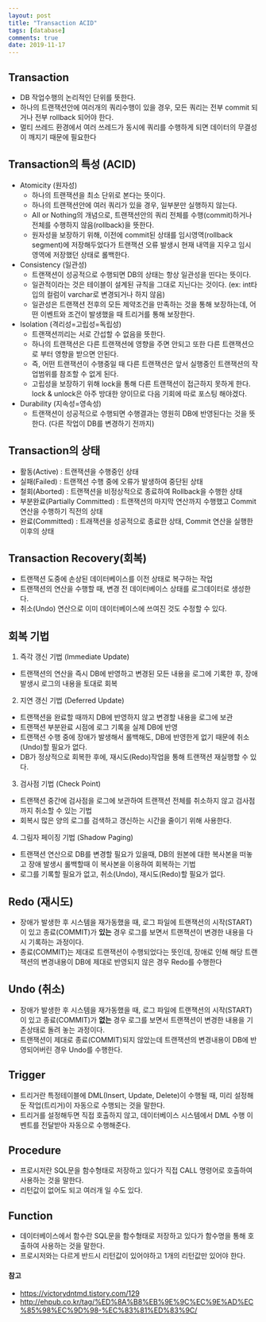 ```yaml
---
layout: post
title: "Transaction ACID"
tags: [database]
comments: true
date: 2019-11-17
---
```


## Transaction
* DB 작업수행의 논리적인 단위를 뜻한다.
* 하나의 트랜잭션안에 여러개의 쿼리수행이 있을 경우, 모든 쿼리는 전부 commit 되거나 전부 rollback 되어야 한다.
* 멀티 쓰레드 환경에서 여러 쓰레드가 동시에 쿼리를 수행하게 되면 데이터의 무결성이 깨지기 때문에 필요한다

## Transaction의 특성 (ACID)
- Atomicity (원자성)
  * 하나의 트랜잭션을 최소 단위로 본다는 뜻이다.
  * 하나의 트랜잭션안에 여러 쿼리가 있을 경우, 일부분만 실행하지 않는다.
  * All or Nothing의 개념으로, 트랜잭션안의 쿼리 전체를 수행(commit)하거나 전체를 수행하지 않음(rollback)을 뜻한다.
  * 원자성을 보장하기 위해, 이전에 commit된 상태를 임시영역(rollback segment)에 저장해두었다가 트랜잭션 오류 발생시 현재 내역을 지우고 임시 영역에 저장했던 상태로 롤백한다.
- Consistency (일관성)
  * 트랜잭션이 성공적으로 수행되면 DB의 상태는 항상 일관성을 띤다는 뜻이다.
  * 일관적이라는 것은 테이블이 설계된 규칙을 그대로 지닌다는 것이다. (ex: int타입의 컬럼이 varchar로 변경되거나 하지 않음)
  * 일관성은 트랜잭션 전후의 모든 제약조건을 만족하는 것을 통해 보장하는데, 어떤 이벤트와 조건이 발생했을 때 트리거를 통해 보장한다.
- Isolation (격리성=고립성=독립성)
  * 트랜잭션끼리는 서로 간섭할 수 없음을 뜻한다.
  * 하나의 트랜잭션은 다른 트랜잭션에 영향을 주면 안되고 또한 다른 트랜잭션으로 부터 영향을 받으면 안된다.
  * 즉, 어떤 트랜잭션이 수행중일 때 다른 트랜잭션은 앞서 실행중인 트랜잭션의 작업범위를 참조할 수 없게 된다.
  * 고립성을 보장하기 위해 lock을 통해 다른 트랜잭션이 접근하지 못하게 한다. lock & unlock은 아주 방대한 양이므로 다음 기회에 따로 포스팅 해야겠다.
- Durability (지속성=영속성)
  * 트랜잭션이 성공적으로 수행되면 수행결과는 영원히 DB에 반영된다는 것을 뜻한다. (다른 작업이 DB를 변경하기 전까지)


## Transaction의 상태
- 활동(Active) : 트랜잭션을 수행중인 상태
- 실패(Failed) : 트랜잭션 수행 중에 오류가 발생하여 중단된 상태
- 철회(Aborted) : 트랜잭션을 비정상적으로 종료하여 Rollback을 수행한 상태
- 부분완료(Partially Committed) : 트랜잭션의 마지막 연산까지 수행했고 Commit 연산을 수행하기 직전의 상태
- 완료(Committed) : 트래잭션을 성공적으로 종료한 상태, Commit 연산을 실행한 이후의 상태


## Transaction Recovery(회복)
- 트랜잭션 도중에 손상된 데이터베이스를 이전 상태로 복구하는 작업
- 트랜잭션의 연산을 수행할 때, 변경 전 데이터베이스 상태를 로그데이터로 생성한다.
- 취소(Undo) 연산으로 이미 데이터베이스에 쓰여진 것도 수정할 수 있다.

## 회복 기법
1. 즉각 갱신 기법 (Immediate Update)
- 트랜잭션의 연산을 즉시 DB에 반영하고 변경된 모든 내용을 로그에 기록한 후, 장애 발생시 로그의 내용을 토대로 회복

2. 지연 갱신 기법 (Deferred Update)
- 트랜잭션을 완료할 때까지 DB에 반영하지 않고 변경할 내용을 로그에 보관
- 트랜잭션 부분완료 시점에 로그 기록을 실제 DB에 반영
- 트랜잭션 수행 중에 장애가 발생해서 롤백해도, DB에 반영한게 없기 때문에 취소(Undo)할 필요가 없다.
- DB가 정상적으로 회복한 후에, 재시도(Redo)작업을 통해 트랜잭션 재실행할 수 있다.

3. 검사점 기법 (Check Point)
- 트랜잭션 중간에 검사점을 로그에 보관하여 트랜잭션 전체를 취소하지 않고 검사점까지 취소할 수 있는 기법
- 회복시 많은 양의 로그를 검색하고 갱신하는 시간을 줄이기 위해 사용한다.

4. 그림자 페이징 기법 (Shadow Paging)
- 트랜잭션 연산으로 DB를 변경할 필요가 있을때, DB의 원본에 대한 복사본을 떠놓고 장애 발생시 롤백할때 이 복사본을 이용하여 회복하는 기법
- 로그를 기록할 필요가 없고, 취소(Undo), 재시도(Redo)할 필요가 없다.

## Redo (재시도)
- 장애가 발생한 후 시스템을 재가동했을 때, 로그 파일에 트랜잭션의 시작(START)이 있고 종료(COMMIT)가 **있는** 경우 로그를 보면서 트랜잭션이 변경한 내용을 다시 기록하는 과정이다. 
- 종료(COMMIT)는 제대로 트랜잭션이 수행되었다는 뜻인데, 장애로 인해 해당 트랜잭션의 변경내용이 DB에 제대로 반영되지 않은 경우 Redo를 수행한다

## Undo (취소)
- 장애가 발생한 후 시스템을 재가동했을 때, 로그 파일에 트랜잭션의 시작(START)이 있고 종료(COMMIT)가 **없는** 경우 로그를 보면서 트랜잭션이 변경한 내용을 기존상태로 돌려 놓는 과정이다.
- 트랜잭션이 제대로 종료(COMMIT)되지 않았는데 트랜잭션의 변경내용이 DB에 반영되어버린 경우 Undo를 수행한다. 

## Trigger
- 트리거란 특정테이블에 DML(Insert, Update, Delete)이 수행될 때, 미리 설정해둔 작업(트리거)이 자동으로 수행되는 것을 말한다.
- 트리거를 설정해두면 직접 호출하지 않고, 데이터베이스 시스템에서 DML 수행 이벤트를 전달받아 자동으로 수행해준다.

## Procedure
- 프로시저란 SQL문을 함수형태로 저장하고 있다가 직접 CALL 명령어로 호출하여 사용하는 것을 말한다.
- 리턴값이 없어도 되고 여러개 일 수도 있다.

## Function
- 데이터베이스에서 함수란 SQL문을 함수형태로 저장하고 있다가 함수명을 통해 호출하여 사용하는 것을 말한다.
- 프로시저와는 다르게 반드시 리턴값이 있어야하고 1개의 리턴값만 있어야 한다.


#### 참고
- <https://victorydntmd.tistory.com/129>
- <http://ehpub.co.kr/tag/%ED%8A%B8%EB%9E%9C%EC%9E%AD%EC%85%98%EC%9D%98-%EC%83%81%ED%83%9C/>